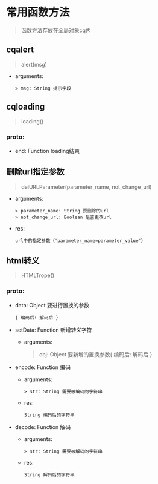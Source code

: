 # 常用函数方法

> 函数方法存放在全局对象cq内


## cqalert
> alert(msg)
- arguments:
    ```
    > msg: String 提示字段
    ```

## cqloading
> loading()

### proto:

- end: Function loading结束



## 删除url指定参数
  
> delURLParameter(parameter_name, not_change_url)
- arguments:
    ```
    > parameter_name: String 要删除的url
    > not_change_url: Boolean 是否更改url
    ```

- res:
    ```
    url中的指定参数（'parameter_name=parameter_value'）
    ```



## html转义

> HTMLTrope()

### proto:

- data: Object 要进行置换的参数
    ```
    { 编码后: 解码后 }
    ```

- setData: Function 新增转义字符
    
    - arguments:
      > obj: Object 要新增的置换参数{ 编码后: 解码后 }

- encode: Function 编码
    
    - arguments:
        ```
        > str: String 需要被编码的字符串
        ```
    - res:
        ```
        String 编码后的字符串
        ```
- decode: Function 解码

    - arguments:
        ```
        > str: String 需要被解码的字符串
        ```
    - res:
        ```
        String 解码后的字符串
        ```
